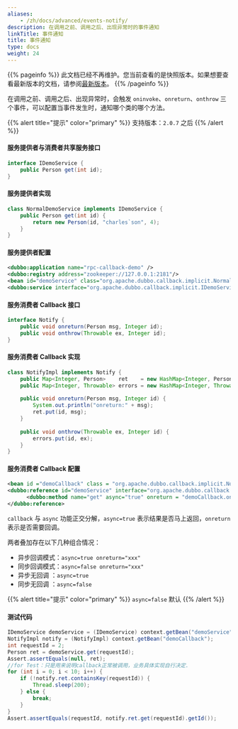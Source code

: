 ```yaml
---
aliases:
    - /zh/docs/advanced/events-notify/
description: 在调用之前、调用之后、出现异常时的事件通知
linkTitle: 事件通知
title: 事件通知
type: docs
weight: 24
---
```



{{% pageinfo %}} 此文档已经不再维护。您当前查看的是快照版本。如果想要查看最新版本的文档，请参阅[最新版本](/zh-cn/docs3-v2/java-sdk/advanced-features-and-usage/service/events-notify/)。
{{% /pageinfo %}}

在调用之前、调用之后、出现异常时，会触发 `oninvoke`、`onreturn`、`onthrow` 三个事件，可以配置当事件发生时，通知哪个类的哪个方法。

{{% alert title="提示" color="primary" %}}
支持版本：`2.0.7` 之后
{{% /alert %}}

#### 服务提供者与消费者共享服务接口

```java
interface IDemoService {
    public Person get(int id);
}
```

#### 服务提供者实现

```java
class NormalDemoService implements IDemoService {
    public Person get(int id) {
        return new Person(id, "charles`son", 4);
    }
}
```

#### 服务提供者配置

```xml
<dubbo:application name="rpc-callback-demo" />
<dubbo:registry address="zookeeper://127.0.0.1:2181"/>
<bean id="demoService" class="org.apache.dubbo.callback.implicit.NormalDemoService" />
<dubbo:service interface="org.apache.dubbo.callback.implicit.IDemoService" ref="demoService" version="1.0.0" group="cn"/>
```

#### 服务消费者 Callback 接口

```java
interface Notify {
    public void onreturn(Person msg, Integer id);
    public void onthrow(Throwable ex, Integer id);
}
```

#### 服务消费者 Callback 实现

```java
class NotifyImpl implements Notify {
    public Map<Integer, Person>    ret    = new HashMap<Integer, Person>();
    public Map<Integer, Throwable> errors = new HashMap<Integer, Throwable>();
    
    public void onreturn(Person msg, Integer id) {
        System.out.println("onreturn:" + msg);
        ret.put(id, msg);
    }
    
    public void onthrow(Throwable ex, Integer id) {
        errors.put(id, ex);
    }
}
```

#### 服务消费者 Callback 配置

```xml
<bean id ="demoCallback" class = "org.apache.dubbo.callback.implicit.NotifyImpl" />
<dubbo:reference id="demoService" interface="org.apache.dubbo.callback.implicit.IDemoService" version="1.0.0" group="cn" >
      <dubbo:method name="get" async="true" onreturn = "demoCallback.onreturn" onthrow="demoCallback.onthrow" />
</dubbo:reference>
```

`callback` 与 `async` 功能正交分解，`async=true` 表示结果是否马上返回，`onreturn` 表示是否需要回调。  

两者叠加存在以下几种组合情况：

* 异步回调模式：`async=true onreturn="xxx"`  
* 同步回调模式：`async=false onreturn="xxx"`  
* 异步无回调 ：`async=true`  
* 同步无回调 ：`async=false` 

{{% alert title="提示" color="primary" %}}
`async=false` 默认
{{% /alert %}}

#### 测试代码

```java
IDemoService demoService = (IDemoService) context.getBean("demoService");
NotifyImpl notify = (NotifyImpl) context.getBean("demoCallback");
int requestId = 2;
Person ret = demoService.get(requestId);
Assert.assertEquals(null, ret);
//for Test：只是用来说明callback正常被调用，业务具体实现自行决定.
for (int i = 0; i < 10; i++) {
    if (!notify.ret.containsKey(requestId)) {
        Thread.sleep(200);
    } else {
        break;
    }
}
Assert.assertEquals(requestId, notify.ret.get(requestId).getId());
```